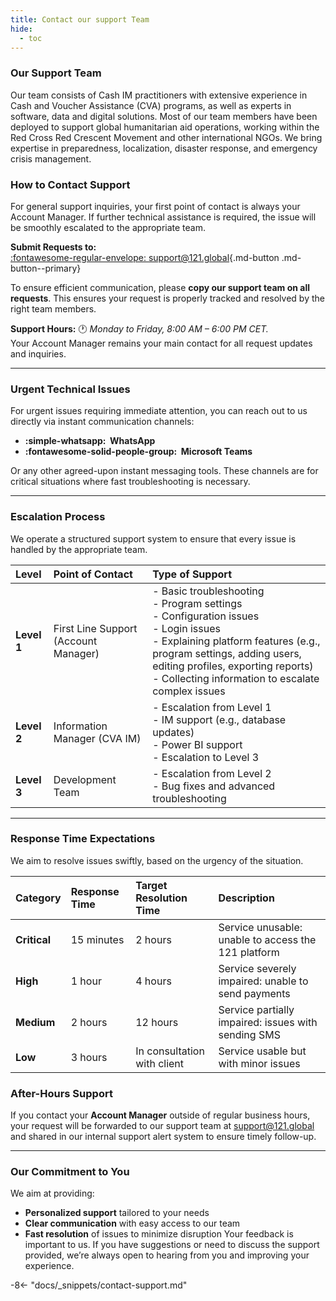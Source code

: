 ```yaml
---
title: Contact our support Team
hide:
  - toc
---
```


### Our Support Team

Our team consists of Cash IM practitioners with extensive experience in Cash and Voucher Assistance (CVA) programs, as well as experts in software, data and digital solutions. Most of our team members have been deployed to support global humanitarian aid operations, working within the Red Cross Red Crescent Movement and other international NGOs. We bring expertise in preparedness, localization, disaster response, and emergency crisis management.

### How to Contact Support

For general support inquiries, your first point of contact is always your Account Manager. If further technical assistance is required, the issue will be smoothly escalated to the appropriate team.

**Submit Requests to:**  
[:fontawesome-regular-envelope: support@121.global](mailto:support@121.global){.md-button .md-button--primary}

To ensure efficient communication, please **copy our support team on all
requests**. This ensures your request is properly tracked and resolved by the
right team members.

**Support Hours:** 🕐 _Monday to Friday, 8:00 AM – 6:00 PM CET._  
Your Account Manager remains your main contact for all request updates and inquiries.

---

### Urgent Technical Issues

For urgent issues requiring immediate attention, you can reach out to us directly
 via instant communication channels:

- **:simple-whatsapp:&nbsp; WhatsApp**
- **:fontawesome-solid-people-group:&nbsp; Microsoft Teams**


Or any other agreed-upon instant messaging tools.
These channels are for critical situations where fast troubleshooting is necessary.

---

### Escalation Process

We operate a structured support system to ensure that every issue is handled
by the appropriate team.

<!-- markdownlint-disable no-inline-html -->
| **Level** | **Point of Contact**       | **Type of Support** |
|:-----|:-----|:-----|
| **Level 1** | First Line Support (Account Manager) | - Basic troubleshooting<br>- Program settings<br>- Configuration issues<br>- Login issues<br>- Explaining platform features (e.g., program settings, adding users, editing profiles, exporting reports)<br>- Collecting information to escalate complex issues<br> |
| **Level 2** | Information Manager (CVA IM) | - Escalation from Level 1<br>- IM support (e.g., database updates)<br>- Power BI support<br>- Escalation to Level 3  |
| **Level 3** | Development Team | - Escalation from Level 2<br>- Bug fixes and advanced troubleshooting    |
<!-- markdownlint-enable no-inline-html -->

---

### Response Time Expectations

We aim to resolve issues swiftly, based on the urgency of the situation.

| **Category** | **Response Time** | **Target Resolution Time**  | **Description**                                     |
| :----------- | :---------------- | :-------------------------- | :-------------------------------------------------- |
| **Critical** | 15 minutes        | 2 hours                     | Service unusable: unable to access the 121 platform |
| **High**     | 1 hour            | 4 hours                     | Service severely impaired: unable to send payments  |
| **Medium**   | 2 hours           | 12 hours                    | Service partially impaired: issues with sending SMS |
| **Low**      | 3 hours           | In consultation with client | Service usable but with minor issues                |

### After-Hours Support

If you contact your **Account Manager** outside of regular business hours,
your request will be forwarded to our support team at
[support@121.global](mailto:support@121.global) and shared in our internal
support alert system to ensure timely follow-up.

---

### Our Commitment to You

We aim at providing:

- **Personalized support** tailored to your needs
- **Clear communication** with easy access to our team
- **Fast resolution** of issues to minimize disruption
Your feedback is important to us. If you have suggestions or need to discuss the
 support provided, we’re always open to hearing from you and improving your experience.

-8<- "docs/_snippets/contact-support.md"
